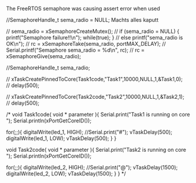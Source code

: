 
The FreeRTOS semaphore was causing assert error when used

//SemaphoreHandle_t sema_radio = NULL;  Machts alles kaputt

  // sema_radio = xSemaphoreCreateMutex();
  // if (sema_radio = NULL)  { printf("Semaphore failure!!\n"); while(true); }
  // else printf("sema_radio is OK\n");
  // rc = xSemaphoreTake(sema_radio, portMAX_DELAY);
  // Serial.printf("Semaphore sema_radio = %d\n", rc);
// rc = xSemaphoreGive(sema_radio);
 
//SemaphoreHandle_t sema_radio;


  // xTaskCreatePinnedToCore(Task1code,"Task1",10000,NULL,1,&Task1,0);                         
  // delay(500); 

  // xTaskCreatePinnedToCore(Task2code,"Task2",10000,NULL,1,&Task2,1);          
  // delay(500); 

/*
void Task1code( void * parameter ){
  Serial.print("Task1 is running on core ");
  Serial.println(xPortGetCoreID());

  for(;;){
    digitalWrite(led_1, HIGH);
    //Serial.print("#");
    vTaskDelay(500);
    digitalWrite(led_1, LOW);
    vTaskDelay(500);
  } 
}

void Task2code( void * parameter ){
  Serial.print("Task2 is running on core ");
  Serial.println(xPortGetCoreID());

  for(;;){
    digitalWrite(led_2, HIGH);
    //Serial.print("@");
    vTaskDelay(1500);
    digitalWrite(led_2, LOW);
    vTaskDelay(1500);
  }
}
*/
